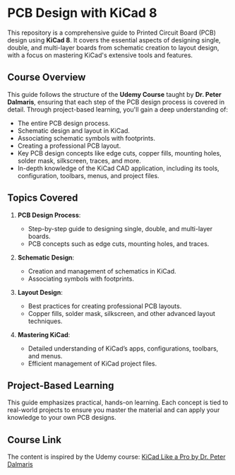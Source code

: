 # PCB Design with KiCad 8

This repository is a comprehensive guide to Printed Circuit Board (PCB) design using **KiCad 8**. It covers the essential aspects of designing single, double, and multi-layer boards from schematic creation to layout design, with a focus on mastering KiCad's extensive tools and features.

## Course Overview

This guide follows the structure of the **Udemy Course** taught by **Dr. Peter Dalmaris**, ensuring that each step of the PCB design process is covered in detail. Through project-based learning, you'll gain a deep understanding of:

- The entire PCB design process.
- Schematic design and layout in KiCad.
- Associating schematic symbols with footprints.
- Creating a professional PCB layout.
- Key PCB design concepts like edge cuts, copper fills, mounting holes, solder mask, silkscreen, traces, and more.
- In-depth knowledge of the KiCad CAD application, including its tools, configuration, toolbars, menus, and project files.

## Topics Covered

1. **PCB Design Process**:
   - Step-by-step guide to designing single, double, and multi-layer boards.
   - PCB concepts such as edge cuts, mounting holes, and traces.
   
2. **Schematic Design**:
   - Creation and management of schematics in KiCad.
   - Associating symbols with footprints.
   
3. **Layout Design**:
   - Best practices for creating professional PCB layouts.
   - Copper fills, solder mask, silkscreen, and other advanced layout techniques.

4. **Mastering KiCad**:
   - Detailed understanding of KiCad’s apps, configurations, toolbars, and menus.
   - Efficient management of KiCad project files.

## Project-Based Learning

This guide emphasizes practical, hands-on learning. Each concept is tied to real-world projects to ensure you master the material and can apply your knowledge to your own PCB designs.

## Course Link

The content is inspired by the Udemy course:
[KiCad Like a Pro by Dr. Peter Dalmaris](https://www.udemy.com/course/kicad-like-a-pro-3e)
